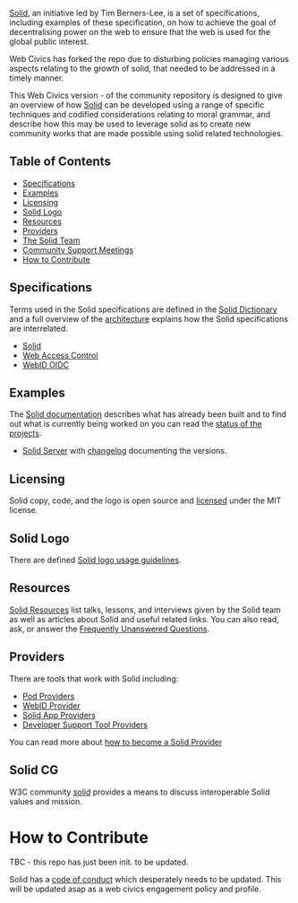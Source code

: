 [Solid](https://github.com/solid), an initiative led by Tim Berners-Lee, is a set of specifications, including examples of these specification, on how to achieve the goal of decentralising power on the web to ensure that the web is used for the global public interest. 

Web Civics has forked the repo due to disturbing policies managing various aspects relating to the growth of solid, that needed to be addressed in a timely manner.

This Web Civics version - of the community repository is designed to give an overview of how [Solid](https://github.com/solid) can be developed using a range of specific techniques and codified considerations relating to moral grammar, and describe how this may be used to leverage solid as to create new community works that are made possible using solid related technologies. 

## Table of Contents
 * [Specifications](#Specifications)
 * [Examples](#Examples)
 * [Licensing](#Licensing)
 * [Solid Logo](#solid-logo)
 * [Resources](#resources)
 * [Providers](#providers) 
 * [The Solid Team](#the-solid-cg)
 * [Community Support Meetings](##community-support-meetings)
 * [How to Contribute](#how-to-contribute)

## Specifications
 Terms used in the Solid specifications are defined in the [Solid Dictionary](https://github.com/solid/community/blob/master/solid-dictionary.md) and a full overview of the [architecture](https://github.com/solid/solid-architecture) explains how the Solid specifications are interrelated. 

 - [Solid](https://github.com/solid/solid-spec)  
 - [Web Access Control](https://github.com/solid/web-access-control-spec) 
 - [WebID OIDC](https://github.com/solid/webid-oidc-spec) 

## Examples
The [Solid documentation](https://github.com/solid/community/blob/master/documentation.md) describes what has already been built and to find out what is currently being worked on you can read the [status of the projects](https://github.com/orgs/solid/projects).

 - [Solid Server](https://github.com/solid/solid) with [changelog](https://github.com/solid/node-solid-server/blob/release/v5.0.0/CHANGELOG.md) documenting the versions. 

## Licensing 
Solid copy, code, and the logo is open source and [licensed](licence.md) under the MIT license. 

## Solid Logo
There are defined [Solid logo usage guidelines](https://github.com/solid/community/blob/master/solid-logo-usage-guidelines.md). 

## Resources
[Solid Resources](https://github.com/solid/community/blob/master/solid-resources.md) list talks, lessons, and interviews given by the Solid team as well as articles about Solid and useful related links. You can also read, ask, or answer the [Frequently Unanswered Questions](https://github.com/solid/community/blob/master/frequently-unanswered-questions.md). 

## Providers 
There are tools that work with Solid including:
* [Pod Providers](pod-providers.md)
* [WebID Provider](webid-provider.md)
* [Solid App Providers](https://github.com/solid/community/blob/master/solid-apps.md)
* [Developer Support Tool Providers](https://github.com/solid/community/blob/master/developer-tools.md) 

You can read more about [how to become a Solid Provider](https://github.com/solid/community/blob/master/becoming-a-solid-provider.md)

## Solid CG
W3C community [solid](https://www.w3.org/community/solid/) provides a means to discuss interoperable Solid values and mission. 

# How to Contribute

TBC - this repo has just been init.  to be updated.

Solid has a [code of conduct](code-of-conduct.md) which desperately needs to be updated.  This will be updated asap as a web civics engagement policy and profile. 

